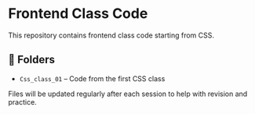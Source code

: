 # Frontend Class Code

This repository contains frontend class code starting from CSS.

## 📁 Folders

- `Css_class_01` – Code from the first CSS class

Files will be updated regularly after each session to help with revision and practice.
